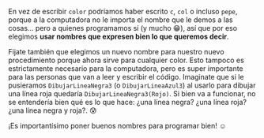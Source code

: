 En vez de escribir `color` podríamos haber escrito `c`, `col` o incluso `pepe`, porque a la computadora no le importa el nombre que le demos a las cosas... pero a quienes programamos sí (y mucho :grin:), así que por eso elegimos **usar nombres que expresen bien lo que queremos decir**. 

Fijate también que elegimos un nuevo nombre para nuestro nuevo procedimiento porque ahora sirve para cualquier color. Esto tampoco es estrictamente necesario para la computadora, pero es super importante para las personas que van a leer y escribir el código. Imaginate que si le pusieramos `DibujarLineaNegra3` (o `DibujarLineaAzul3`) al usarlo para dibujar una línea roja quedaría  `DibujarLineaNegra3(Rojo)`. Si bien va a funcionar, no se entendería bien qué es lo que hace: ¿una línea negra? ¿una línea roja? ¿una línea negra y roja?. :cold_sweat:

¡Es importantísimo poner buenos nombres para programar bien! :relaxed:
